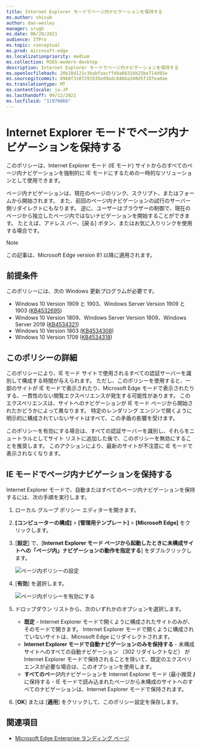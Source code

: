 ```yaml
---
title: Internet Explorer モードでページ内ナビゲーションを保持する
ms.author: shisub
author: dan-wesley
manager: srugh
ms.date: 06/29/2021
audience: ITPro
ms.topic: conceptual
ms.prod: microsoft-edge
ms.localizationpriority: medium
ms.collection: M365-modern-desktop
description: Internet Explorer モードでページ内ナビゲーションを保持する
ms.openlocfilehash: 20b18d121c3babfaacffd4a08316b25be714d95e
ms.sourcegitcommit: 8968f3107291935ed9adc84bba348d5f187eadae
ms.translationtype: MT
ms.contentlocale: ja-JP
ms.lasthandoff: 09/12/2021
ms.locfileid: "11979866"
---
```

# <a name="keep-in-page-navigation-in-internet-explorer-mode"></a>Internet Explorer モードでページ内ナビゲーションを保持する

このポリシーは、Internet Explorer モード (IE モード) サイトからのすべてのページ内ナビゲーションを強制的に IE モードにするための一時的なソリューションとして使用できます。

ページ内ナビゲーションは、現在のページのリンク、スクリプト、またはフォームから開始されます。 また、前回のページ内ナビゲーションの試行のサーバー側リダイレクトにもなります。 逆に、ユーザーはブラウザーの制御で、現在のページから独立したページ内ではないナビゲーションを開始することができます。 たとえば、アドレス バー、[戻る] ボタン、またはお気に入りリンクを使用する場合です。

>[!NOTE]
>この記事は、Microsoft Edge version 81 以降に適用されます。

## <a name="prerequisites"></a>前提条件

このポリシーには、次の Windows 更新プログラムが必要です。

- Windows 10 Version 1909 と 1903、Windows Server Version 1909 と 1903 ([KB4532695](https://support.microsoft.com/help/4532695))
- Windows 10 Version 1809、Windows Server Version 1809、Windows Server 2019 ([KB4534321](https://support.microsoft.com/help/4534321))
- Windows 10 Version 1803 ([KB4534308](https://support.microsoft.com/help/4534308))
- Windows 10 Version 1709 ([KB4534318](https://support.microsoft.com/help/4534318))


## <a name="about-this-policy"></a>このポリシーの詳細

このポリシーにより、IE モード サイトで使用されるすべての認証サーバーを識別して構成する時間が与えられます。 ただし、このポリシーを使用すると、一部のサイトが IE モードで表示されたり、Microsoft Edge モードで表示されたりする、一貫性のない閲覧エクスペリエンスが発生する可能性があります。 このエクスペリエンスは、サイトへのナビゲーションが IE モード ページから開始されたかどうかによって異なります。 特定のレンダリング エンジンで開くように明示的に構成されていないサイトはすべて、この矛盾の影響を受けます。

このポリシーを有効にする場合は、すべての認証サーバーを識別し、それらをニュートラルとしてサイト リストに追加した後で、このポリシーを無効にすることを推奨します。 このアクションにより、最新のサイトが不注意に IE モードで表示されなくなります。

## <a name="keep-in-page-navigation-in-ie-mode"></a>IE モードでページ内ナビゲーションを保持する

Internet Explorer モードで、自動またはすべてのページ内ナビゲーションを保持するには、次の手順を実行します。

1. ローカル グループ ポリシー エディターを開きます。
2. **[コンピューターの構成]** > **[管理用テンプレート]** > **[Microsoft Edge]** をクリックします。
3. [**設定**] で、[**Internet Explorer モード ページから起動したときに未構成サイトへの「ページ内」ナビゲーションの動作を指定する**] をダブルクリックします。

   ![ページ内ポリシーの設定](media/edge-learnmore-inpage-nav/learnmore-in-page-nav-settings.png)

4. [**有効**] を選択します。 

   ![ページ内ポリシーを有効にする](media/edge-learnmore-inpage-nav/learnmore-in-page-nav-enable.png)

5. ドロップダウン リストから、次のいずれかのオプションを選択します。

   - **既定** - Internet Explorer モードで開くように構成されたサイトのみが、そのモードで開きます。 Internet Explorer モードで開くように構成されていないサイトは、Microsoft Edge にリダイレクトされます。
   - **Internet Explorer モードで自動ナビゲーションのみを保持する** - 未構成サイトへのすべての自動ナビゲーション （302 リダイレクトなど） が Internet Explorer モードで保持されることを除いて、既定のエクスペリエンスが必要な場合は、このオプションを使用します。
   - **すべてのページ**内ナビゲーションを Internet Explorer モード (最小推奨 **_)_** に保持する - IE モードで読み込まれたページから未構成のサイトへのすべてのナビゲーションは、Internet Explorer モードで保持されます。

6. [**OK**] または [**適用**] をクリックして、このポリシー設定を保存します。

## <a name="see-also"></a>関連項目

- [Microsoft Edge Enterprise ランディング ページ](https://aka.ms/EdgeEnterprise)
